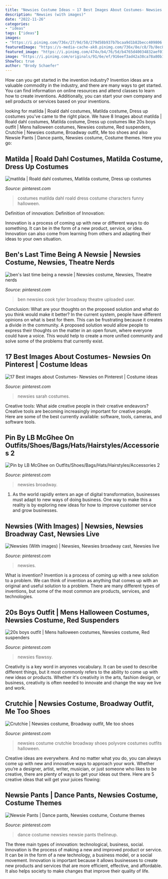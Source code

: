 ```yaml
---
title: "Newsies Costume Ideas ~ 17 Best Images About Costumes- Newsies On Pinterest"
description: "Newsies (with images)"
date: "2022-11-26"
categories:
- "ideas"
tags: ["ideas"]
images:
- "https://i.pinimg.com/736x/27/9d/58/279d58b937b7bcaa9d1b82becc409806.jpg"
featuredImage: "https://s-media-cache-ak0.pinimg.com/736x/8e/c8/7b/8ec87bb707ce12e6973611a8b02a7417.jpg"
featured_image: "https://i.pinimg.com/474x/b4/76/5d/b4765d40034832aef01c2ea05d51155e.jpg"
image: "https://i.pinimg.com/originals/91/6e/ef/916eef3ad42a38ca78a80b15c293a7a8.jpg"
ShowToc: true
author: "Brody Schaefer"
---
```



How can you get started in the invention industry?
Invention ideas are a valuable commodity in the industry, and there are many ways to get started. You can find information on online resources and attend classes to learn how to create inventions. Additionally, you can start your own company and sell products or services based on your inventions.

	

		
looking for matilda | Roald dahl costumes, Matilda costume, Dress up costumes you've came to the right place. We have 8 Images about matilda | Roald dahl costumes, Matilda costume, Dress up costumes like 20s boys outfit | Mens halloween costumes, Newsies costume, Red suspenders, Crutchie | Newsies costume, Broadway outfit, Me too shoes and also Newsie Pants | Dance pants, Newsies costume, Costume themes. Here you go:
		
    
## Matilda | Roald Dahl Costumes, Matilda Costume, Dress Up Costumes

<img loading=lazy src="https://i.pinimg.com/originals/51/16/f1/5116f14ba34a432d5a18c14e68d3f273.jpg" onerror="this.onerror=null;this.src='https://tse3.mm.bing.net/th?id=OIP.DVB9pkUcMpzl1TAR9OnsCQHaOw&amp;pid=15.1';" alt="matilda | Roald dahl costumes, Matilda costume, Dress up costumes">

_Source: pinterest.com_

>costumes matilda dahl roald dress costume characters funny halloween. 

	

Definition of innovation:
Definition of Innovation: 

Innovation is a process of coming up with new or different ways to do something. It can be in the form of a new product, service, or idea. Innovation can also come from learning from others and adapting their ideas to your own situation.

    
## Ben&#039;s Last Time Being A Newsie | Newsies Costume, Newsies, Theatre Nerds

<img loading=lazy src="https://i.pinimg.com/originals/bc/9a/7c/bc9a7c354730935d976e31060df61f58.jpg" onerror="this.onerror=null;this.src='https://tse3.mm.bing.net/th?id=OIP.lF0UwzYPnyG_y08YHO57uAHaIF&amp;pid=15.1';" alt="ben&#039;s last time being a newsie | Newsies costume, Newsies, Theatre nerds">

_Source: pinterest.com_

>ben newsies cook tyler broadway theatre uploaded user. 

	

Conclusion: What are your thoughts on the proposed solution and what do you think would make it better?
In the current system, people have different opinions on what is best for them. This can be frustrating because it creates a divide in the community. A proposed solution would allow people to express their thoughts on the matter in an open forum, where everyone could have a voice. This would help to create a more unified community and solve some of the problems that currently exist.

    
## 17 Best Images About Costumes- Newsies On Pinterest | Costume Ideas

<img loading=lazy src="https://s-media-cache-ak0.pinimg.com/736x/8e/c8/7b/8ec87bb707ce12e6973611a8b02a7417.jpg" onerror="this.onerror=null;this.src='https://tse3.mm.bing.net/th?id=OIP.dezVHhTpMX7RhF8Fnv4FaAHaKi&amp;pid=15.1';" alt="17 Best images about Costumes- Newsies on Pinterest | Costume ideas">

_Source: pinterest.com_

>newsies sarah costumes. 

	

Creative tools: What aide creative people in their creative endeavors?
Creative tools are becoming increasingly important for creative people. Here are some of the best currently available: software, tools, cameras, and software tools.

    
## Pin By LB McGhee On Outfits/Shoes/Bags/Hats/Hairstyles/Accessories 2

<img loading=lazy src="https://i.pinimg.com/474x/b4/76/5d/b4765d40034832aef01c2ea05d51155e.jpg" onerror="this.onerror=null;this.src='https://tse2.mm.bing.net/th?id=OIP.FNhQMfVxEPUAGjDarQoYYAAAAA&amp;pid=15.1';" alt="Pin by LB McGhee on Outfits/Shoes/Bags/Hats/Hairstyles/Accessories 2">

_Source: pinterest.com_

>newsies broadway. 

	

1. As the world rapidly enters an age of digital transformation, businesses must adapt to new ways of doing business. One way to make this a reality is by exploring new ideas for how to improve customer service and grow businesses.

    
## Newsies (With Images) | Newsies, Newsies Broadway Cast, Newsies Live

<img loading=lazy src="https://i.pinimg.com/736x/27/9d/58/279d58b937b7bcaa9d1b82becc409806.jpg" onerror="this.onerror=null;this.src='https://tse2.mm.bing.net/th?id=OIP.ddI4RV2EwFtNJRZlyxaT1gFLC8&amp;pid=15.1';" alt="Newsies (With images) | Newsies, Newsies broadway cast, Newsies live">

_Source: pinterest.com_

>newsies. 

	

What is invention?
Invention is a process of coming up with a new solution to a problem. We can think of invention as anything that comes up with an original and useful solution to a problem. There are many different types of inventions, but some of the most common are products, services, and technologies.

    
## 20s Boys Outfit | Mens Halloween Costumes, Newsies Costume, Red Suspenders

<img loading=lazy src="https://i.pinimg.com/originals/91/6e/ef/916eef3ad42a38ca78a80b15c293a7a8.jpg" onerror="this.onerror=null;this.src='https://tse2.mm.bing.net/th?id=OIP.ePiONRovwGNg6dsEgFEMLQHaJ4&amp;pid=15.1';" alt="20s boys outfit | Mens halloween costumes, Newsies costume, Red suspenders">

_Source: pinterest.com_

>newsies flawssy. 

	

Creativity is a key word in anyones vocabulary. It can be used to describe different things, but it most commonly refers to the ability to come up with new ideas or products. Whether it's creativity in the arts, fashion design, or business, creativity is often needed to innovate and change the way we live and work.

    
## Crutchie | Newsies Costume, Broadway Outfit, Me Too Shoes

<img loading=lazy src="https://i.pinimg.com/originals/e0/d4/14/e0d414fefe5667a71b01c7f19b88d5d6.jpg" onerror="this.onerror=null;this.src='https://tse3.mm.bing.net/th?id=OIP.YzrKsrsc5T4aqKsPgBsF4AHaIP&amp;pid=15.1';" alt="Crutchie | Newsies costume, Broadway outfit, Me too shoes">

_Source: pinterest.com_

>newsies costume crutchie broadway shoes polyvore costumes outfits halloween. 

	

Creative ideas are everywhere. And no matter what you do, you can always come up with new and innovative ways to approach your work. Whether you’re a designer, artist, writer, musician, or just someone who likes to be creative, there are plenty of ways to get your ideas out there. Here are 5 creative ideas that will get your juices flowing: 

    
## Newsie Pants | Dance Pants, Newsies Costume, Costume Themes

<img loading=lazy src="https://i.pinimg.com/736x/33/e3/55/33e3554777c92dca2a873c4979196b55.jpg" onerror="this.onerror=null;this.src='https://tse4.mm.bing.net/th?id=OIP.5-dO2awgime7MvmmtcUD7AHaKA&amp;pid=15.1';" alt="Newsie Pants | Dance pants, Newsies costume, Costume themes">

_Source: pinterest.com_

>dance costume newsies newsie pants thelineup. 

	

The three main types of innovation: technological, business, social.
Innovation is the process of making a new and improved product or service. It can be in the form of a new technology, a business model, or a social movement. Innovation is important because it allows businesses to create new products and services that are more efficient, effective, and affordable. It also helps society to make changes that improve their quality of life.

